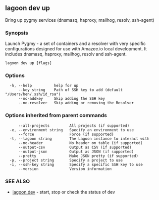 ## lagoon dev up

Bring up pygmy services (dnsmasq, haproxy, mailhog, resolv, ssh-agent)

### Synopsis

Launch Pygmy - a set of containers and a resolver with very specific
configurations designed for use with Amazee.io local development.
It includes dnsmasq, haproxy, mailhog, resolv and ssh-agent.

```
lagoon dev up [flags]
```

### Options

```
  -h, --help          help for up
      --key string    Path of SSH key to add (default "/Users/ben/.ssh/id_rsa")
      --no-addkey     Skip adding the SSH key
      --no-resolver   Skip adding or removing the Resolver
```

### Options inherited from parent commands

```
      --all-projects         All projects (if supported)
  -e, --environment string   Specify an environment to use
      --force                Force (if supported)
  -l, --lagoon string        The Lagoon instance to interact with
      --no-header            No header on table (if supported)
      --output-csv           Output as CSV (if supported)
      --output-json          Output as JSON (if supported)
      --pretty               Make JSON pretty (if supported)
  -p, --project string       Specify a project to use
  -i, --ssh-key string       Specify a specific SSH key to use
      --version              Version information
```

### SEE ALSO

* [lagoon dev](lagoon_dev.md)	 - start, stop or check the status of dev

